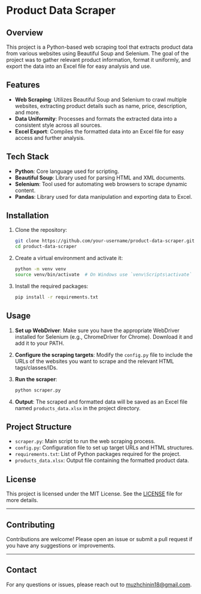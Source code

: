 
# Product Data Scraper

## Overview

This project is a Python-based web scraping tool that extracts product data from various websites using Beautiful Soup and Selenium. The goal of the project was to gather relevant product information, format it uniformly, and export the data into an Excel file for easy analysis and use.

## Features

- **Web Scraping**: Utilizes Beautiful Soup and Selenium to crawl multiple websites, extracting product details such as name, price, description, and more.
- **Data Uniformity**: Processes and formats the extracted data into a consistent style across all sources.
- **Excel Export**: Compiles the formatted data into an Excel file for easy access and further analysis.

## Tech Stack

- **Python**: Core language used for scripting.
- **Beautiful Soup**: Library used for parsing HTML and XML documents.
- **Selenium**: Tool used for automating web browsers to scrape dynamic content.
- **Pandas**: Library used for data manipulation and exporting data to Excel.

## Installation

1. Clone the repository:

   ```bash
   git clone https://github.com/your-username/product-data-scraper.git
   cd product-data-scraper
   ```

2. Create a virtual environment and activate it:

   ```bash
   python -m venv venv
   source venv/bin/activate  # On Windows use `venv\Scripts\activate`
   ```

3. Install the required packages:

   ```bash
   pip install -r requirements.txt
   ```

## Usage

1. **Set up WebDriver**: Make sure you have the appropriate WebDriver installed for Selenium (e.g., ChromeDriver for Chrome). Download it and add it to your PATH.

2. **Configure the scraping targets**: Modify the `config.py` file to include the URLs of the websites you want to scrape and the relevant HTML tags/classes/IDs.

3. **Run the scraper**:

   ```bash
   python scraper.py
   ```

4. **Output**: The scraped and formatted data will be saved as an Excel file named `products_data.xlsx` in the project directory.

## Project Structure

- `scraper.py`: Main script to run the web scraping process.
- `config.py`: Configuration file to set up target URLs and HTML structures.
- `requirements.txt`: List of Python packages required for the project.
- `products_data.xlsx`: Output file containing the formatted product data.

## License

This project is licensed under the MIT License. See the [LICENSE](LICENSE) file for more details.

---

## Contributing

Contributions are welcome! Please open an issue or submit a pull request if you have any suggestions or improvements.

---

## Contact

For any questions or issues, please reach out to muzhchinin18@gmail.com.

